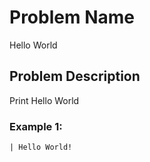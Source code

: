 # Problem Name 
Hello  World

## Problem Description

Print Hello World

### Example 1:

```
| Hello World!
```
